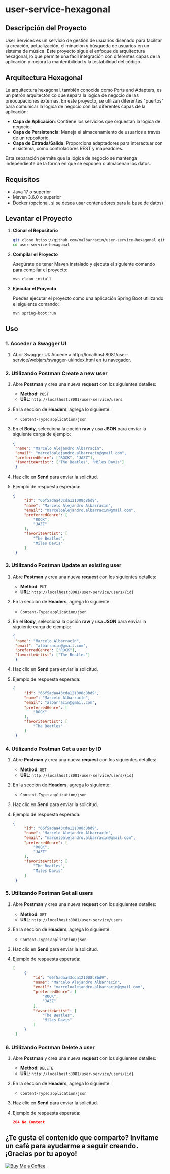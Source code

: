 # user-service-hexagonal

## Descripción del Proyecto

User Services es un servicio de gestión de usuarios diseñado para facilitar la creación, actualización, eliminación y búsqueda de usuarios en un sistema de música. Este proyecto sigue el enfoque de arquitectura hexagonal, lo que permite una fácil integración con diferentes capas de la aplicación y mejora la mantenibilidad y la testabilidad del código.

## Arquitectura Hexagonal

La arquitectura hexagonal, también conocida como Ports and Adapters, es un patrón arquitectónico que separa la lógica de negocio de las preocupaciones externas. En este proyecto, se utilizan diferentes "puertos" para comunicar la lógica de negocio con las diferentes capas de la aplicación:

- **Capa de Aplicación**: Contiene los servicios que orquestan la lógica de negocio.
- **Capa de Persistencia**: Maneja el almacenamiento de usuarios a través de un repositorio.
- **Capa de Entrada/Salida**: Proporciona adaptadores para interactuar con el sistema, como controladores REST y mapeadores.
  
Esta separación permite que la lógica de negocio se mantenga independiente de la forma en que se exponen o almacenan los datos.

## Requisitos

- Java 17 o superior
- Maven 3.6.0 o superior
- Docker (opcional, si se desea usar contenedores para la base de datos)

## Levantar el Proyecto

1. **Clonar el Repositorio**

   ```bash
   git clone https://github.com/malbarracin/user-service-hexagonal.git
   cd user-service-hexagonal


2. **Compilar el Proyecto**

   Asegúrate de tener Maven instalado y ejecuta el siguiente comando para compilar el proyecto:
   
   ```bash
   mvn clean install

3. **Ejecutar el Proyecto**

   Puedes ejecutar el proyecto como una aplicación Spring Boot utilizando el siguiente comando:
   
   ```bash
   mvn spring-boot:run   

## Uso

### 1. Acceder a Swagger UI

   1. Abrir Swagger UI: Accede a http://localhost:8081/user-service/webjars/swagger-ui/index.html en tu navegador.

### 2. Utilizando **Postman Create a new user**

1. Abre **Postman** y crea una nueva **request** con los siguientes detalles:

   - **Method**: `POST`
   - **URL**: `http://localhost:8081/user-service/users`

2. En la sección de **Headers**, agrega lo siguiente:

   - `Content-Type`: `application/json`

3. En el **Body**, selecciona la opción **raw** y usa **JSON** para enviar la siguiente carga de ejemplo:

   ```json
   {
    "name": "Marcelo Alejandro Albarracín",
    "email": "marceloalejandro.albarracin@gmail.com",
    "preferredGenre": ["ROCK", "JAZZ"],
    "favoriteArtist": ["The Beatles", "Miles Davis"]
    }

4. Haz clic en **Send** para enviar la solicitud.

5. Ejemplo de respuesta esperada:

   ```json
   {
        "id": "66f5adaa43cda121008c8bd9",
        "name": "Marcelo Alejandro Albarracín",
        "email": "marceloalejandro.albarracin@gmail.com",
        "preferredGenre": [
            "ROCK",
            "JAZZ"
        ],
        "favoriteArtist": [
            "The Beatles",
            "Miles Davis"
        ]
    }

### 3. Utilizando **Postman Update an existing user**

1. Abre **Postman** y crea una nueva **request** con los siguientes detalles:

   - **Method**: `PUT`
   - **URL**: `http://localhost:8081/user-service/users/{id}`

2. En la sección de **Headers**, agrega lo siguiente:

   - `Content-Type`: `application/json`

3. En el **Body**, selecciona la opción **raw** y usa **JSON** para enviar la siguiente carga de ejemplo:

   ```json
   {
    "name": "Marcelo Albarracín",
    "email": "albarracin@gmail.com",
    "preferredGenre": ["ROCK"],
    "favoriteArtist": ["The Beatles"]
    }

4. Haz clic en **Send** para enviar la solicitud.

5. Ejemplo de respuesta esperada:

   ```json
   {
        "id": "66f5adaa43cda121008c8bd9",
        "name": "Marcelo Albarracín",
        "email": "albarracin@gmail.com",
        "preferredGenre": [
            "ROCK"
        ],
        "favoriteArtist": [
            "The Beatles"
        ]
    }


### 4. Utilizando **Postman Get a user by ID**

1. Abre **Postman** y crea una nueva **request** con los siguientes detalles:

   - **Method**: `GET`
   - **URL**: `http://localhost:8081/user-service/users/{id}`

2. En la sección de **Headers**, agrega lo siguiente:

   - `Content-Type`: `application/json`

3. Haz clic en **Send** para enviar la solicitud.

4. Ejemplo de respuesta esperada:

   ```json
   {
        "id": "66f5adaa43cda121008c8bd9",
        "name": "Marcelo Alejandro Albarracín",
        "email": "marceloalejandro.albarracin@gmail.com",
        "preferredGenre": [
            "ROCK",
            "JAZZ"
        ],
        "favoriteArtist": [
            "The Beatles",
            "Miles Davis"
        ]
    }

### 5. Utilizando **Postman Get all users**

1. Abre **Postman** y crea una nueva **request** con los siguientes detalles:

   - **Method**: `GET`
   - **URL**: `http://localhost:8081/user-service/users`

2. En la sección de **Headers**, agrega lo siguiente:

   - `Content-Type`: `application/json`

3. Haz clic en **Send** para enviar la solicitud.

4. Ejemplo de respuesta esperada:

   ```json
   [
        {
            "id": "66f5adaa43cda121008c8bd9",
            "name": "Marcelo Alejandro Albarracín",
            "email": "marceloalejandro.albarracin@gmail.com",
            "preferredGenre": [
                "ROCK",
                "JAZZ"
            ],
            "favoriteArtist": [
                "The Beatles",
                "Miles Davis"
            ]
        }
    ]

### 6. Utilizando **Postman Delete a user**

1. Abre **Postman** y crea una nueva **request** con los siguientes detalles:

   - **Method**: `DELETE`
   - **URL**: `http://localhost:8081/user-service/users/{id}`

2. En la sección de **Headers**, agrega lo siguiente:

   - `Content-Type`: `application/json`

3. Haz clic en **Send** para enviar la solicitud.

4. Ejemplo de respuesta esperada:

   ```json
   204 No Content

## ¿Te gusta el contenido que comparto? Invítame un café para ayudarme a seguir creando. ¡Gracias por tu apoyo!
[![Buy Me a Coffee](https://img.shields.io/badge/Buy%20Me%20a%20Coffee-F7DF1E?style=for-the-badge&logo=buy-me-a-coffee&logoColor=black)](https://buymeacoffee.com/malbarracin)    

